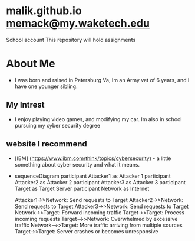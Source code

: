 # malik.github.io memack@my.waketech.edu
School account 
This repository will hold assignments
# About Me 
- I was born and raised in Petersburg Va, Im an Army vet of 6 years, and I have one younger sibling.
## My Intrest 
- I enjoy playing video games, and modifying my car. Im also in school pursuing my cyber security degree
## website I recommend 
- [IBM] (https://www.ibm.com/think/topics/cybersecurity) - a little something about cyber security and what it means.
- sequenceDiagram
    participant Attacker1 as Attacker 1
    participant Attacker2 as Attacker 2
    participant Attacker3 as Attacker 3
    participant Target as Target Server
    participant Network as Internet

    Attacker1->>Network: Send requests to Target
    Attacker2->>Network: Send requests to Target
    Attacker3->>Network: Send requests to Target
    Network->>Target: Forward incoming traffic
    Target->>Target: Process incoming requests
    Target-->>Network: Overwhelmed by excessive traffic
    Network-->>Target: More traffic arriving from multiple sources
    Target->>Target: Server crashes or becomes unresponsive
